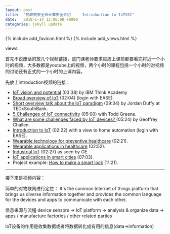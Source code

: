 ```yaml
---
layout: post
title:  "物联网安全云计算安全介绍 --- Introduction to IoTSSC"
date:   2018-1-14 12:00:00 +0000
categories: jekyll update
---
```

{% include add_favicon.html %}
{% include add_views.html %}

<span id="busuanzi_container_page_pv">
   views: <span id="busuanzi_value_page_pv"></span>
</span>

首先不说废话的放几个视频链接，这门课老师要求每周上课前都要看完将近一个小时的视频，大多数都是youtube上的视频，两个小时的课程包括一个小时的对视频的讨论还有正式的一个小时的上课内容。

先放上introduction视频的链接：

- [IoT vision and potential](https://www.youtube.com/watch?time_continue=1&v=QSIPNhOiMoE) (03:38) by IBM Think Academy
- [Broad overview of IoT](https://www.lynda.com/Software-Development-tutorials/Architectural-overview/588040/628533-4.html?amp;srchtrk) (02:04) (login with EASE).
- [Short overview talk about the IoT paradigm](https://www.youtube.com/watch?v=mzy84Vb_Gxk) (09:34) by Jordan Duffy at TEDxSouthBank.
- [5 Challenges of IoT connectivity](https://www.youtube.com/watch?v=GjLMHPIhgSQ) (05:00) with Todd Greene.
- [What are some challenges faced by IoT devices? ](https://www.youtube.com/watch?v=PRdu7suFIYc) (05:24) by Geoffrey Challen.
- [Introduction to IoT](https://www.lynda.com/Amazon-Web-Services-tutorials/Internet-Things-IoT-introduction/628703/677162-4.html) (02:22) with a view to home automation (login with EASE).
- [Wearable technology for preventive healthcare](https://www.youtube.com/watch?v=LzCW4P52UmE) (02:21).
- [Wearable applications in healthcare](https://www.youtube.com/watch?v=vMTAvFn619g) (02:52).
- [Industrial IoT](https://www.youtube.com/watch?v=KzXfFDJWgmQ) (02:27) as seen by GE.
- [IoT applications in smart cities](https://www.youtube.com/watch?v=u9osDr4rz7c) (07:03).
- Project example: [How to make a smart lock](https://www.youtube.com/watch?v=bAcK80fm1_0) (11:21).

---

接下来是视频内容：

简单的对物联网进行定位：
It's the common Internet of things platform that brings us diverse information together and provides the common language for the devices and apps to communicate with each other.

信息来源与流程 device sensors -> IoT platform -> analysis & organize data -> apps / manufacture factories / other related parties

IoT设备的作用是收集数据或者将数据转化成有用的信息(data->information)



